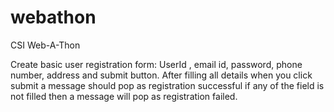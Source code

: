 # webathon
CSI Web-A-Thon

Create basic user registration form: UserId , email id, password, phone number, address and submit button.
After  filling all details when you click submit a message should pop as registration successful if any of the field is not filled then a message will pop as registration 
failed.
